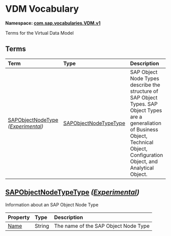 # VDM Vocabulary
**Namespace: [com.sap.vocabularies.VDM.v1](VDM.xml)**

Terms for the Virtual Data Model


## Terms

Term|Type|Description
:---|:---|:----------
[SAPObjectNodeType](VDM.xml#L35) *([Experimental](Common.md#Experimental))*|[SAPObjectNodeTypeType](#SAPObjectNodeTypeType)|<a name="SAPObjectNodeType"></a>SAP Object Node Types describe the structure of SAP Object Types. SAP Object Types are a generaliation of Business Object, Technical Object, Configuration Object, and Analytical Object.

## <a name="SAPObjectNodeTypeType"></a>[SAPObjectNodeTypeType](VDM.xml#L45) *([Experimental](Common.md#Experimental))*
Information about an SAP Object Node Type

Property|Type|Description
:-------|:---|:----------
[Name](VDM.xml#L48)|String|The name of the SAP Object Node Type
